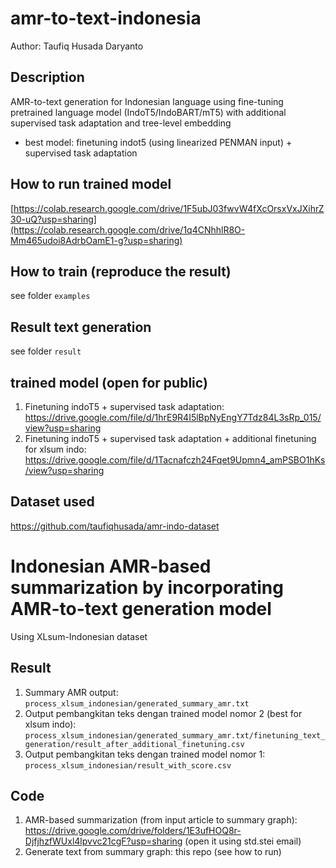 # amr-to-text-indonesia
Author: Taufiq Husada Daryanto

## Description
AMR-to-text generation for Indonesian language using fine-tuning pretrained language model (IndoT5/IndoBART/mT5) with additional supervised task adaptation and tree-level embedding
- best model: finetuning indot5 (using linearized PENMAN input) + supervised task adaptation 

## How to run trained model
[https://colab.research.google.com/drive/1F5ubJ03fwvW4fXcOrsxVxJXihrZ30-uQ?usp=sharing](https://colab.research.google.com/drive/1q4CNhhlR8O-Mm465udoi8AdrbOamE1-g?usp=sharing)

## How to train (reproduce the result)
see folder `examples`

## Result text generation
see folder `result`

## trained model (open for public)
1. Finetuning indoT5 + supervised task adaptation: https://drive.google.com/file/d/1hrE9R4I5lBpNyEngY7Tdz84L3sRp_015/view?usp=sharing
2. Finetuning indoT5 + supervised task adaptation + additional finetuning for xlsum indo: https://drive.google.com/file/d/1Tacnafczh24Fqet9Upmn4_amPSBO1hKs/view?usp=sharing

## Dataset used
https://github.com/taufiqhusada/amr-indo-dataset

# Indonesian AMR-based summarization by incorporating AMR-to-text generation model
Using XLsum-Indonesian dataset
## Result
1. Summary AMR output: `process_xlsum_indonesian/generated_summary_amr.txt`
2. Output pembangkitan teks dengan trained model nomor 2 (best for xlsum indo): `process_xlsum_indonesian/generated_summary_amr.txt/finetuning_text_generation/result_after_additional_finetuning.csv`
3. Output pembangkitan teks dengan trained model nomor 1: `process_xlsum_indonesian/result_with_score.csv`

## Code
1. AMR-based summarization (from input article to summary graph): https://drive.google.com/drive/folders/1E3ufHOQ8r-DjfjhzfWUxl4lpvvc21cgF?usp=sharing (open it using std.stei email)
2. Generate text from summary graph: this repo (see how to run)
